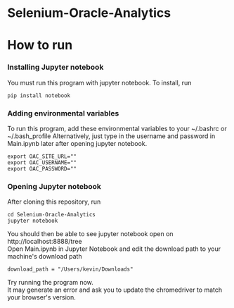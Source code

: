 # Selenium-Oracle-Analytics

# How to run


### Installing Jupyter notebook
You must run this program with jupyter notebook. To install, run
```
pip install notebook
```


### Adding environmental variables
To run this program, add these environmental variables to your ~/.bashrc or ~/.bash_profile
Alternatively, just type in the username and password in Main.ipynb later after opening jupyter notebook.
```
export OAC_SITE_URL=""
export OAC_USERNAME=""
export OAC_PASSWORD=""
```

### Opening Jupyter notebook
After cloning this repository, run
```
cd Selenium-Oracle-Analytics
jupyter notebook
```
You should then be able to see jupyter notebook open on http://localhost:8888/tree  
Open Main.ipynb in Jupyter Notebook and edit the download path to your machine's download path
```
download_path = "/Users/kevin/Downloads"
```
Try running the program now.  
It may generate an error and ask you to update the chromedriver to match your browser's version.
